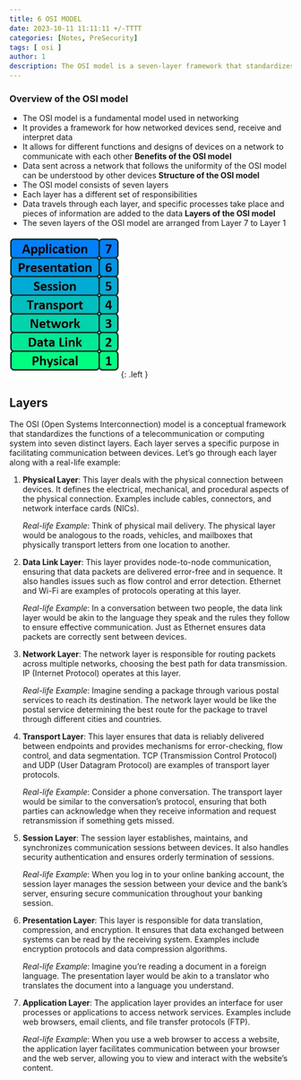 ```yaml
---
title: 6 OSI MODEL
date: 2023-10-11 11:11:11 +/-TTTT
categories: [Notes, PreSecurity]
tags: [ osi ] 
author: 1  
description: The OSI model is a seven-layer framework that standardizes network communication, ensuring devices can interact effectively.  
---
```


### Overview of the OSI model

- The OSI model is a fundamental model used in networking
- It provides a framework for how networked devices send, receive and interpret data
- It allows for different functions and designs of devices on a network to communicate with each other
**Benefits of the OSI model**
- Data sent across a network that follows the uniformity of the OSI model can be understood by other devices
**Structure of the OSI model**
- The OSI model consists of seven layers
- Each layer has a different set of responsibilities
- Data travels through each layer, and specific processes take place and pieces of information are added to the data
**Layers of the OSI model**
- The seven layers of the OSI model are arranged from Layer 7 to Layer 1

![osilayers](/assets/img/notes/presecurity/layer.png){: .left }

## Layers

The OSI (Open Systems Interconnection) model is a conceptual framework that standardizes the functions of a telecommunication or computing system into seven distinct layers. Each layer serves a specific purpose in facilitating communication between devices. Let’s go through each layer along with a real-life example:

1. **Physical Layer**: This layer deals with the physical connection between devices. It defines the electrical, mechanical, and procedural aspects of the physical connection. Examples include cables, connectors, and network interface cards (NICs).
    
    *Real-life Example*: Think of physical mail delivery. The physical layer would be analogous to the roads, vehicles, and mailboxes that physically transport letters from one location to another.
    
2. **Data Link Layer**: This layer provides node-to-node communication, ensuring that data packets are delivered error-free and in sequence. It also handles issues such as flow control and error detection. Ethernet and Wi-Fi are examples of protocols operating at this layer.
    
    *Real-life Example*: In a conversation between two people, the data link layer would be akin to the language they speak and the rules they follow to ensure effective communication. Just as Ethernet ensures data packets are correctly sent between devices.
    
3. **Network Layer**: The network layer is responsible for routing packets across multiple networks, choosing the best path for data transmission. IP (Internet Protocol) operates at this layer.
    
    *Real-life Example*: Imagine sending a package through various postal services to reach its destination. The network layer would be like the postal service determining the best route for the package to travel through different cities and countries.
    
4. **Transport Layer**: This layer ensures that data is reliably delivered between endpoints and provides mechanisms for error-checking, flow control, and data segmentation. TCP (Transmission Control Protocol) and UDP (User Datagram Protocol) are examples of transport layer protocols.
    
    *Real-life Example*: Consider a phone conversation. The transport layer would be similar to the conversation’s protocol, ensuring that both parties can acknowledge when they receive information and request retransmission if something gets missed.
    
5. **Session Layer**: The session layer establishes, maintains, and synchronizes communication sessions between devices. It also handles security authentication and ensures orderly termination of sessions.
    
    *Real-life Example*: When you log in to your online banking account, the session layer manages the session between your device and the bank’s server, ensuring secure communication throughout your banking session.
    
6. **Presentation Layer**: This layer is responsible for data translation, compression, and encryption. It ensures that data exchanged between systems can be read by the receiving system. Examples include encryption protocols and data compression algorithms.
    
    *Real-life Example*: Imagine you’re reading a document in a foreign language. The presentation layer would be akin to a translator who translates the document into a language you understand.
    
7. **Application Layer**: The application layer provides an interface for user processes or applications to access network services. Examples include web browsers, email clients, and file transfer protocols (FTP).
    
    *Real-life Example*: When you use a web browser to access a website, the application layer facilitates communication between your browser and the web server, allowing you to view and interact with the website’s content.
